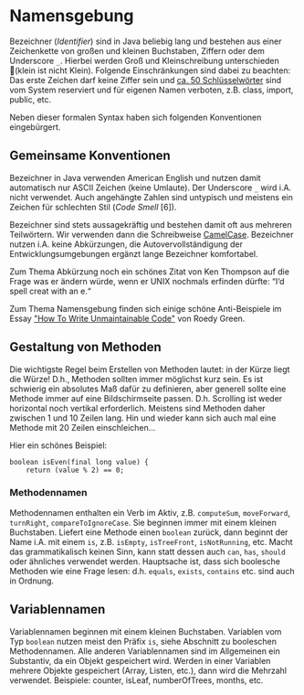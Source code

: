 # Namensgebung

Bezeichner (*Identifier*) sind in Java beliebig lang und bestehen aus einer Zeichenkette 
von großen und kleinen Buchstaben, Ziffern oder dem Underscore `_`. Hierbei werden Groß und Kleinschreibung 
unterschieden (klein ist nicht Klein). Folgende Einschränkungen sind dabei zu beachten: 
Das erste Zeichen darf keine Ziffer sein und 
[ca. 50 Schlüsselwörter](http://docs.oracle.com/javase/tutorial/java/nutsandbolts/_keywords.html) 
sind vom System reserviert und für eigenen Namen verboten, z.B. class, import, public, etc.

Neben dieser formalen Syntax haben sich folgenden Konventionen eingebürgert. 

## Gemeinsame Konventionen 
 
Bezeichner in Java verwenden American English und nutzen damit automatisch nur ASCII Zeichen (keine Umlaute). Der
Underscore `_` wird i.A. nicht verwendet. Auch angehängte Zahlen sind untypisch und meistens ein Zeichen für schlechten
Stil (*Code Smell* [6]).
 
Bezeichner sind stets aussagekräftig und bestehen damit oft aus mehreren Teilwörtern. Wir verwenden dann die Schreibweise 
[CamelCase](http://c2.com/cgi/wiki?CamelCase). Bezeichner nutzen i.A. keine Abkürzungen, die Autovervollständigung der 
Entwicklungsumgebungen ergänzt lange Bezeichner komfortabel. 

Zum Thema Abkürzung noch ein schönes Zitat von Ken Thompson auf die Frage was er ändern würde, wenn er UNIX 
nochmals erfinden dürfte: “I‘d spell creat with an e.“

Zum Thema Namensgebung finden sich einige schöne Anti-Beispiele im Essay
["How To Write Unmaintainable Code"](https://www.thc.org/root/phun/unmaintain.html) von Roedy Green.
                   
## Gestaltung von Methoden

Die wichtigste Regel beim Erstellen von Methoden lautet: in der Kürze liegt die Würze! D.h., Methoden sollten immer
möglichst kurz sein. Es ist schwierig ein absolutes Maß dafür zu definieren, aber generell sollte eine Methode immer
auf eine Bildschirmseite passen. D.h. Scrolling ist weder horizontal noch vertikal erforderlich. Meistens sind Methoden
daher zwischen 1 und 10 Zeilen lang. Hin und wieder kann sich auch mal eine Methode mit 20 Zeilen einschleichen...

Hier ein schönes Beispiel:
```
boolean isEven(final long value) {
    return (value % 2) == 0;
```

### Methodennamen

Methodennamen enthalten ein Verb im Aktiv, z.B. `computeSum`, `moveForward`, `turnRight`, `compareToIgnoreCase`. Sie beginnen
immer mit einem kleinen Buchstaben. Liefert eine Methode einen `boolean` zurück, dann beginnt der Name i.A. mit einem
`is`, z.B. `isEmpty`, `isTreeFront`, `isNotRunning`, etc. Macht das grammatikalisch keinen Sinn, kann statt dessen auch
`can`, `has`, `should` oder ähnliches verwendet werden. Hauptsache ist, dass sich boolesche Methoden wie eine Frage lesen: d.h. `equals`,
`exists`, `contains` etc. sind auch in Ordnung.

## Variablennamen

Variablennamen beginnen mit einem kleinen Buchstaben. Variablen vom Typ `boolean` nutzen meist den Präfix `is`, siehe 
Abschnitt zu booleschen Methodennamen. Alle anderen Variablennamen sind im Allgemeinen ein Substantiv, da ein Objekt
gespeichert wird. Werden in einer Variablen mehrere Objekte gespeichert (Array, Listen, etc.), dann wird die Mehrzahl
verwendet. Beispiele: counter, isLeaf, numberOfTrees, months, etc.

